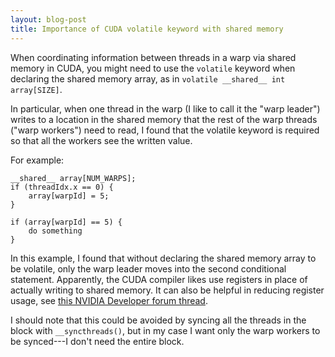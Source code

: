 ```yaml
--- 
layout: blog-post
title: Importance of CUDA volatile keyword with shared memory
---
```


When coordinating information between threads in a warp via shared memory in CUDA, you might need to use the `volatile` keyword when declaring the shared memory array, as in `volatile __shared__ int array[SIZE]`.

In particular, when one thread in the warp (I like to call it the "warp leader") writes to a location in the shared memory that the rest of the warp threads ("warp workers") need to read, I found that the volatile keyword is required so that all the workers see the written value.

For example:

	__shared__ array[NUM_WARPS];
	if (threadIdx.x == 0) {
		array[warpId] = 5;
	}
	
	if (array[warpId] == 5) { 
		do something
	}

In this example, I found that without declaring the shared memory array to be volatile, only the warp leader moves into the second conditional statement. Apparently, the CUDA compiler likes use registers in place of actually writing to shared memory. It can also be helpful in reducing register usage, see [this NVIDIA Developer forum thread](https://devtalk.nvidia.com/default/topic/405513/cuda-programming-and-performance/getting-nvcc-to-consolidate-registers/).

I should note that this could be avoided by syncing all the threads in the block with `__syncthreads()`, but in my case I want only the warp workers to be synced---I don't need the entire block.